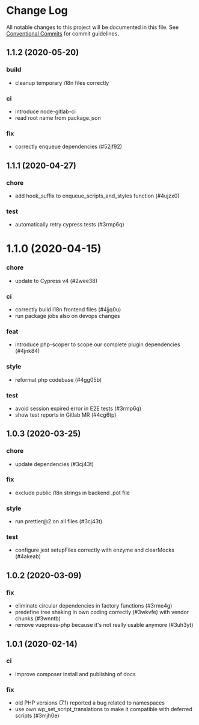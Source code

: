 # Change Log

All notable changes to this project will be documented in this file.
See [Conventional Commits](https://conventionalcommits.org) for commit guidelines.

## 1.1.2 (2020-05-20)


### build

* cleanup temporary i18n files correctly


### ci

* introduce node-gitlab-ci
* read root name from package.json


### fix

* correctly enqueue dependencies (#52jf92)





## 1.1.1 (2020-04-27)


### chore

* add hook_suffix to enqueue_scripts_and_styles function (#4ujzx0)


### test

* automatically retry cypress tests (#3rmp6q)





# 1.1.0 (2020-04-15)


### chore

* update to Cypress v4 (#2wee38)


### ci

* correctly build i18n frontend files (#4jjq0u)
* run package jobs also on devops changes


### feat

* introduce php-scoper to scope our complete plugin dependencies (#4jnk84)


### style

* reformat php codebase (#4gg05b)


### test

* avoid session expired error in E2E tests (#3rmp6q)
* show test reports in Gitlab MR (#4cg6tp)





## 1.0.3 (2020-03-25)


### chore

* update dependencies (#3cj43t)


### fix

* exclude public i18n strings in backend .pot file


### style

* run prettier@2 on all files (#3cj43t)


### test

* configure jest setupFiles correctly with enzyme and clearMocks (#4akeab)





## 1.0.2 (2020-03-09)


### fix

* eliminate circular dependencies in factory functions (#3rme4g)
* predefine tree shaking in own coding correctly (#3wkvfe) with vendor chunks (#3wnntb)
* remove vuepress-php because it's not really usable anymore (#3uh3yt)





## 1.0.1 (2020-02-14)


### ci

* improve composer install and publishing of docs


### fix

* old PHP versions (7.1) reported a bug related to namespaces
* use own wp_set_script_translations to make it compatible with deferred scripts (#3mjh0e)
